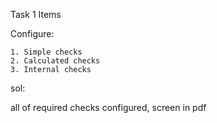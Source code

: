 Task 1
Items

Configure:

	1. Simple checks
	2. Calculated checks
	3. Internal checks

sol:

all of required checks configured, screen in pdf